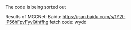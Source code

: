 The code is being sorted out

Results of MGCNet: Baidu: https://pan.baidu.com/s/1Y2t-lP56hFpvFyvQthffhg fetch code: wydd
